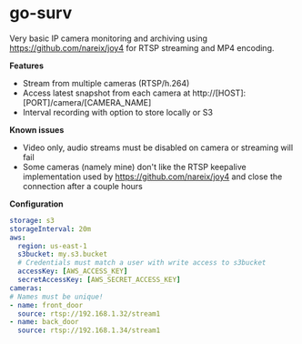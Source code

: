 # go-surv

Very basic IP camera monitoring and archiving using https://github.com/nareix/joy4 for RTSP streaming and MP4 encoding.

**Features**
- Stream from multiple cameras (RTSP/h.264)
- Access latest snapshot from each camera at http://[HOST]:[PORT]/camera/[CAMERA_NAME]
- Interval recording with option to store locally or S3

**Known issues**
- Video only, audio streams must be disabled on camera or streaming will fail
- Some cameras (namely mine) don't like the RTSP keepalive implementation used by https://github.com/nareix/joy4 and close the connection after a couple hours

**Configuration**
```yaml
storage: s3
storageInterval: 20m
aws:
  region: us-east-1
  s3bucket: my.s3.bucket
  # Credentials must match a user with write access to s3bucket
  accessKey: [AWS_ACCESS_KEY]
  secretAccessKey: [AWS_SECRET_ACCESS_KEY]
cameras:
# Names must be unique!
- name: front_door
  source: rtsp://192.168.1.32/stream1
- name: back_door
  source: rtsp://192.168.1.34/stream1

```

